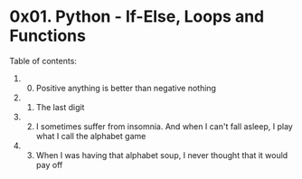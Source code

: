 # 0x01. Python - If-Else, Loops and Functions
Table of contents:
1. 0. Positive anything is better than negative nothing
2. 1. The last digit
3. 2. I sometimes suffer from insomnia. And when I can't fall asleep, I play what I call the alphabet game
4. 3. When I was having that alphabet soup, I never thought that it would pay off

